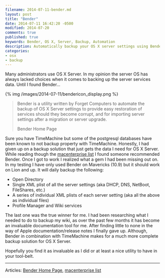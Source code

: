 ```yaml
---
filename: 2014-07-11-bender.md
layout: post
title: "Bender"
date: 2014-07-11 16:42:20 -0500
modified: 2014-07-20
comments: true
published: true
keywords: Bender, OS X, Server, Backup, Automation
description: Automatically backup your OS X server settings using Bender.
categories: 
- osx 
- backup
---
```


Many administrators use OS X Server. In my opinion the server OS has always lacked choices when it comes to backing up the server services data. Until I found Bender...

{% img /images/2014-07-11/bendericon_display.png %}


> Bender is a utility written by Forget Computers to automate the backup of OS X Server settings to provide easy restoration of services should they become corrupt, and for importing server settings after a migration or server upgrade.
>
> Bender Home Page

Sure you have TimeMachine but some of the postgresql databases have been known to not backup property with TimeMachine. Honestly, I had given up on a backup solution that just gets the data I need for OS X Server. While reading though the [macenterprise list](https://groups.google.com/d/msg/macenterprise/MxLssCqR72Y/J1qFuALErMwJ) I found someone recommended Bender. Once I got to work I realized what a gem I had been missing out on. In my testing I have only used Bender on Mavericks (10.9) but it should work on Lion and up. It will daily backup the following:

* Open Directory
* Single XML plist of all the server settings (aka DHCP, DNS, NetBoot, FileShares, etc.)
* A series of individual XML plists of each server setting (aka all the above as individual files)
* Profile Manager and Wiki services

The last one was the true winner for me. I had been researching what I needed to do to backup my wiki, as over the past few months it has become an invaluable documentation tool for me. After finding little to none in the way of Apple documentation/release notes I finally gave up. Although, Bender in combination with TimeMachine makes for a much more complete backup solution for OS X Server.

Hopefully you find it as invaluable as I did or at least a nice utility to have in your tool-belt. 

---

Articles: [Bender Home Page](http://robotcloud.screenstepslive.com/s/2459/m/5322/l/94467-bender-automated-backup-of-os-x-server-settings), [macenterprise list](https://groups.google.com/d/msg/macenterprise/MxLssCqR72Y/J1qFuALErMwJ)  

